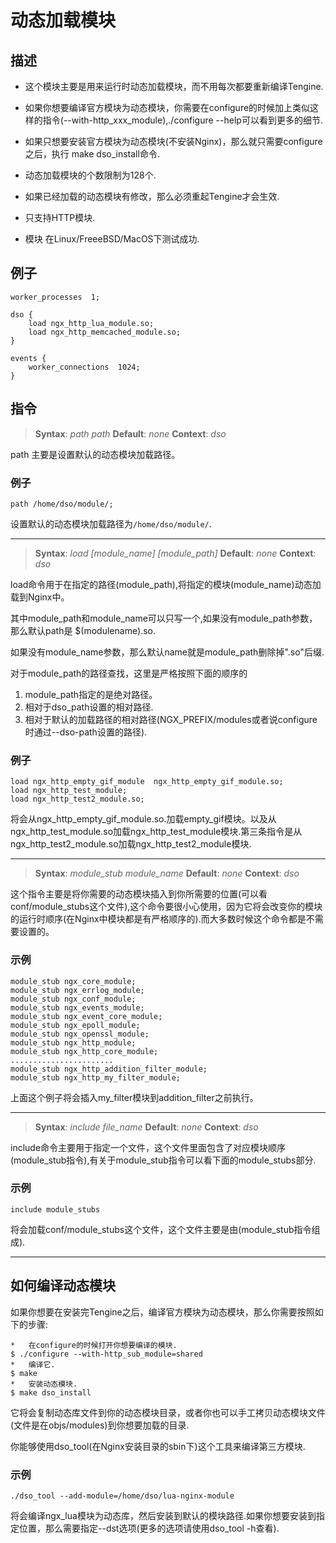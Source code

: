 # 动态加载模块


## 描述

*   这个模块主要是用来运行时动态加载模块，而不用每次都要重新编译Tengine.

*   如果你想要编译官方模块为动态模块，你需要在configure的时候加上类似这样的指令(--with-http_xxx_module),./configure --help可以看到更多的细节.

*   如果只想要安装官方模块为动态模块(不安装Nginx)，那么就只需要configure之后，执行 make dso_install命令.

*   动态加载模块的个数限制为128个.

*   如果已经加载的动态模块有修改，那么必须重起Tengine才会生效.

*   只支持HTTP模块.

*   模块 在Linux/FreeeBSD/MacOS下测试成功.

## 例子

```
worker_processes  1;

dso {
    load ngx_http_lua_module.so;
    load ngx_http_memcached_module.so;
}

events {
    worker_connections  1024;
}
```

## 指令

> **Syntax**: _path path_
> **Default**: _none_
> **Context**: _dso_

path 主要是设置默认的动态模块加载路径。

### 例子

```
path /home/dso/module/;

```

设置默认的动态模块加载路径为`/home/dso/module/`.

---

> **Syntax**: _load [module_name] [module_path]_
> **Default**: _none_
> **Context**: _dso_

load命令用于在指定的路径(module_path),将指定的模块(module_name)动态加载到Nginx中。

其中module_path和module_name可以只写一个,如果没有module_path参数，那么默认path是 $(modulename).so.

如果没有module_name参数，那么默认name就是module_path删除掉".so"后缀.

对于module_path的路径查找，这里是严格按照下面的顺序的

1. module_path指定的是绝对路径。
2. 相对于dso_path设置的相对路径.
3. 相对于默认的加载路径的相对路径(NGX_PREFIX/modules或者说configure时通过--dso-path设置的路径).

### 例子

```
load ngx_http_empty_gif_module  ngx_http_empty_gif_module.so;
load ngx_http_test_module;
load ngx_http_test2_module.so;

```

将会从ngx_http_empty_gif_module.so.加载empty_gif模块。以及从ngx_http_test_module.so加载ngx_http_test_module模块.第三条指令是从ngx_http_test2_module.so加载ngx_http_test2_module模块.

---

> **Syntax**: _module_stub module_name_
> **Default**: _none_
> **Context**: _dso_

这个指令主要是将你需要的动态模块插入到你所需要的位置(可以看conf/module_stubs这个文件),这个命令要很小心使用，因为它将会改变你的模块的运行时顺序(在Nginx中模块都是有严格顺序的).而大多数时候这个命令都是不需要设置的。

### 示例


```
module_stub ngx_core_module;
module_stub ngx_errlog_module;
module_stub ngx_conf_module;
module_stub ngx_events_module;
module_stub ngx_event_core_module;
module_stub ngx_epoll_module;
module_stub ngx_openssl_module;
module_stub ngx_http_module;
module_stub ngx_http_core_module;
.......................
module_stub ngx_http_addition_filter_module;
module_stub ngx_http_my_filter_module;
```

上面这个例子将会插入my_filter模块到addition_filter之前执行。

---

> **Syntax**: _include file_name_
> **Default**: _none_
> **Context**: _dso_

include命令主要用于指定一个文件，这个文件里面包含了对应模块顺序(module_stub指令),有关于module_stub指令可以看下面的module_stubs部分.

### 示例


```
include module_stubs

```

将会加载conf/module_stubs这个文件，这个文件主要是由(module_stub指令组成).

---

## 如何编译动态模块

如果你想要在安装完Tengine之后，编译官方模块为动态模块，那么你需要按照如下的步骤:

```
*   在configure的时候打开你想要编译的模块.
$ ./configure --with-http_sub_module=shared
*   编译它.
$ make
*   安装动态模块.
$ make dso_install
```

它将会复制动态库文件到你的动态模块目录，或者你也可以手工拷贝动态模块文件(文件是在objs/modules)到你想要加载的目录.

你能够使用dso_tool(在Nginx安装目录的sbin下)这个工具来编译第三方模块.

### 示例

```
./dso_tool --add-module=/home/dso/lua-nginx-module
```

将会编译ngx_lua模块为动态库，然后安装到默认的模块路径.如果你想要安装到指定位置，那么需要指定--dst选项(更多的选项请使用dso_tool -h查看).

